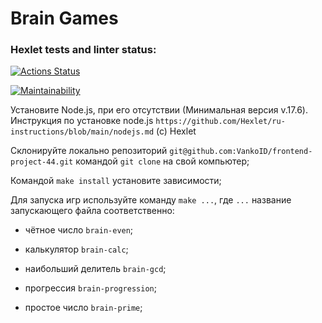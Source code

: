 # Brain Games

### Hexlet tests and linter status:
[![Actions Status](https://github.com/VankoID/frontend-project-44/actions/workflows/hexlet-check.yml/badge.svg)](https://github.com/VankoID/frontend-project-44/actions)

[![Maintainability](https://api.codeclimate.com/v1/badges/9a9e60aa7b0fc6bbce1b/maintainability)](https://codeclimate.com/github/VankoID/frontend-project-44/maintainability)

Установите Node.js, при его отсутствии (Минимальная версия v.17.6). Инструкция по установке node.js `https://github.com/Hexlet/ru-instructions/blob/main/nodejs.md` (c) Hexlet

Склонируйте локально репозиторий `git@github.com:VankoID/frontend-project-44.git` командой `git clone` на свой компьютер;

Командой `make install` установите зависимости;

Для запуска игр используйте команду `make ...`, где `...` название запускающего файла соответственно:
 
- чётное число `brain-even`;

- калькулятор `brain-calc`;
- наибольший делитель `brain-gcd`;
- прогрессия `brain-progression`;
- простое число `brain-prime`;

